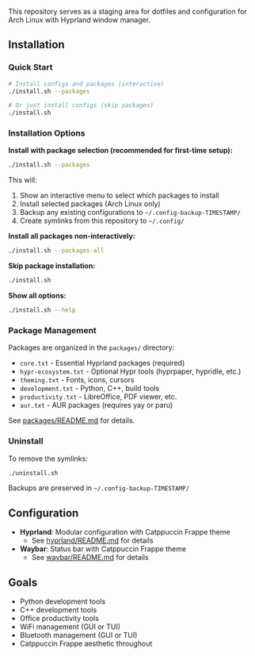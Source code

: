 This repository serves as a staging area for dotfiles and configuration for Arch Linux with Hyprland window manager.

## Installation

### Quick Start

```bash
# Install configs and packages (interactive)
./install.sh --packages

# Or just install configs (skip packages)
./install.sh
```

### Installation Options

**Install with package selection (recommended for first-time setup):**
```bash
./install.sh --packages
```
This will:
1. Show an interactive menu to select which packages to install
2. Install selected packages (Arch Linux only)
3. Backup any existing configurations to `~/.config-backup-TIMESTAMP/`
4. Create symlinks from this repository to `~/.config/`

**Install all packages non-interactively:**
```bash
./install.sh --packages-all
```

**Skip package installation:**
```bash
./install.sh
```

**Show all options:**
```bash
./install.sh --help
```

### Package Management

Packages are organized in the `packages/` directory:
- `core.txt` - Essential Hyprland packages (required)
- `hypr-ecosystem.txt` - Optional Hypr tools (hyprpaper, hypridle, etc.)
- `theming.txt` - Fonts, icons, cursors
- `development.txt` - Python, C++, build tools
- `productivity.txt` - LibreOffice, PDF viewer, etc.
- `aur.txt` - AUR packages (requires yay or paru)

See [packages/README.md](packages/README.md) for details.

### Uninstall

To remove the symlinks:
```bash
./uninstall.sh
```

Backups are preserved in `~/.config-backup-TIMESTAMP/`

## Configuration

- **Hyprland**: Modular configuration with Catppuccin Frappe theme
  - See [hyprland/README.md](hyprland/README.md) for details
- **Waybar**: Status bar with Catppuccin Frappe theme
  - See [waybar/README.md](waybar/README.md) for details

## Goals

- Python development tools
- C++ development tools
- Office productivity tools
- WiFi management (GUI or TUI)
- Bluetooth management (GUI or TUI)
- Catppuccin Frappe aesthetic throughout
